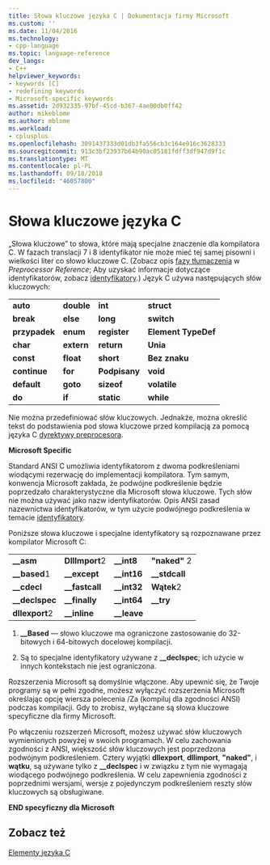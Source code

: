 ```yaml
---
title: Słowa kluczowe języka C | Dokumentacja firmy Microsoft
ms.custom: ''
ms.date: 11/04/2016
ms.technology:
- cpp-language
ms.topic: language-reference
dev_langs:
- C++
helpviewer_keywords:
- keywords [C]
- redefining keywords
- Microsoft-specific keywords
ms.assetid: 2d932335-97bf-45cd-b367-4ae00db0ff42
author: mikeblome
ms.author: mblome
ms.workload:
- cplusplus
ms.openlocfilehash: 3091437333d01db3fa556cb3c164e916c3628333
ms.sourcegitcommit: 913c3bf23937b64b90ac05181fdff3df947d9f1c
ms.translationtype: MT
ms.contentlocale: pl-PL
ms.lasthandoff: 09/18/2018
ms.locfileid: "46057800"
---
```

# <a name="c-keywords"></a>Słowa kluczowe języka C

„Słowa kluczowe” to słowa, które mają specjalne znaczenie dla kompilatora C. W fazach translacji 7 i 8 identyfikator nie może mieć tej samej pisowni i wielkości liter co słowo kluczowe C. (Zobacz opis [fazy tłumaczenia](../preprocessor/phases-of-translation.md) w *Preprocessor Reference*; Aby uzyskać informacje dotyczące identyfikatorów, zobacz [identyfikatory](../c-language/c-identifiers.md).) Język C używa następujących słów kluczowych:

|||||
|-|-|-|-|
|**auto**|**double**|**int**|**struct**|
|**break**|**else**|**long**|**switch**|
|**przypadek**|**enum**|**register**|**Element TypeDef**|
|**char**|**extern**|**return**|**Unia**|
|**const**|**float**|**short**|**Bez znaku**|
|**continue**|**for**|**Podpisany**|**void**|
|**default**|**goto**|**sizeof**|**volatile**|
|**do**|**if**|**static**|**while**|

Nie można przedefiniować słów kluczowych. Jednakże, można określić tekst do podstawienia pod słowa kluczowe przed kompilacją za pomocą języka C [dyrektywy preprocesora](../preprocessor/preprocessor-directives.md).

**Microsoft Specific**

Standard ANSI C umożliwia identyfikatorom z dwoma podkreśleniami wiodącymi rezerwację do implementacji kompilatora. Tym samym, konwencja Microsoft zakłada, że podwójne podkreślenie będzie poprzedzało charakterystyczne dla Microsoft słowa kluczowe. Tych słów nie można używać jako nazw identyfikatorów. Opis ANSI zasad nazewnictwa identyfikatorów, w tym użycie podwójnego podkreślenia w temacie [identyfikatory](../c-language/c-identifiers.md).

Poniższe słowa kluczowe i specjalne identyfikatory są rozpoznawane przez kompilator Microsoft C:

|||||
|-|-|-|-|
|**__asm**|**DllImport**2|**__int8**|**"naked"** 2|
|**__based**1|**__except**|**__int16**|**__stdcall**|
|**__cdecl**|**__fastcall**|**__int32**|**Wątek**2|
|**__declspec**|**__finally**|**__int64**|**__try**|
|**dllexport**2|**__inline**|**__leave**||

1. **__Based** — słowo kluczowe ma ograniczone zastosowanie do 32-bitowych i 64-bitowych docelowej kompilacji.

2. Są to specjalne identyfikatory używane z **__declspec**; ich użycie w innych kontekstach nie jest ograniczona.

Rozszerzenia Microsoft są domyślnie włączone. Aby upewnić się, że Twoje programy są w pełni zgodne, możesz wyłączyć rozszerzenia Microsoft określając opcję wiersza polecenia /Za (kompiluj dla zgodności ANSI) podczas kompilacji. Gdy to zrobisz, wyłączane są słowa kluczowe specyficzne dla firmy Microsoft.

Po włączeniu rozszerzeń Microsoft, możesz używać słów kluczowych wymienionych powyżej w swoich programach. W celu zachowania zgodności z ANSI, większość słów kluczowych jest poprzedzona podwójnym podkreśleniem. Cztery wyjątki **dllexport**, **dllimport**, **"naked"**, i **wątku**, są używane tylko z **__declspec** i w związku z tym nie wymagają wiodącego podwójnego podkreślenia. W celu zapewnienia zgodności z poprzednimi wersjami, wersje z pojedynczym podkreśleniem reszty słów kluczowych są obsługiwane.

**END specyficzny dla Microsoft**

## <a name="see-also"></a>Zobacz też

[Elementy języka C](../c-language/elements-of-c.md)